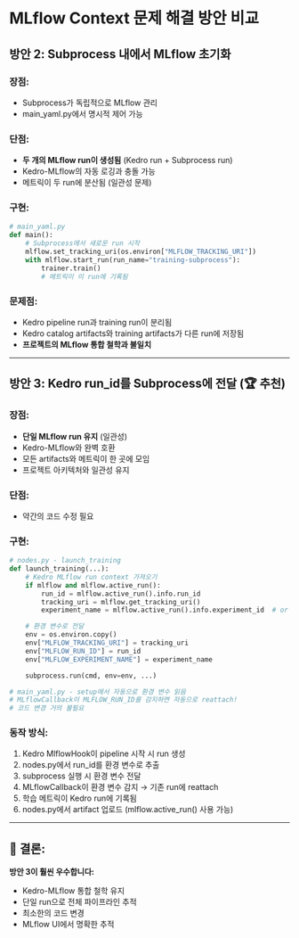 # MLflow Context 문제 해결 방안 비교

## 방안 2: Subprocess 내에서 MLflow 초기화

### 장점:
- Subprocess가 독립적으로 MLflow 관리
- main_yaml.py에서 명시적 제어 가능

### 단점:
- **두 개의 MLflow run이 생성됨** (Kedro run + Subprocess run)
- Kedro-MLflow의 자동 로깅과 충돌 가능
- 메트릭이 두 run에 분산됨 (일관성 문제)

### 구현:
```python
# main_yaml.py
def main():
    # Subprocess에서 새로운 run 시작
    mlflow.set_tracking_uri(os.environ["MLFLOW_TRACKING_URI"])
    with mlflow.start_run(run_name="training-subprocess"):
        trainer.train()
        # 메트릭이 이 run에 기록됨
```

### 문제점:
- Kedro pipeline run과 training run이 분리됨
- Kedro catalog artifacts와 training artifacts가 다른 run에 저장됨
- **프로젝트의 MLflow 통합 철학과 불일치**

---

## 방안 3: Kedro run_id를 Subprocess에 전달 (🏆 추천)

### 장점:
- **단일 MLflow run 유지** (일관성)
- Kedro-MLflow와 완벽 호환
- 모든 artifacts와 메트릭이 한 곳에 모임
- 프로젝트 아키텍처와 일관성 유지

### 단점:
- 약간의 코드 수정 필요

### 구현:
```python
# nodes.py - launch_training
def launch_training(...):
    # Kedro MLflow run context 가져오기
    if mlflow and mlflow.active_run():
        run_id = mlflow.active_run().info.run_id
        tracking_uri = mlflow.get_tracking_uri()
        experiment_name = mlflow.active_run().info.experiment_id  # or name

    # 환경 변수로 전달
    env = os.environ.copy()
    env["MLFLOW_TRACKING_URI"] = tracking_uri
    env["MLFLOW_RUN_ID"] = run_id
    env["MLFLOW_EXPERIMENT_NAME"] = experiment_name

    subprocess.run(cmd, env=env, ...)
```

```python
# main_yaml.py - setup에서 자동으로 환경 변수 읽음
# MLflowCallback이 MLFLOW_RUN_ID를 감지하면 자동으로 reattach!
# 코드 변경 거의 불필요
```

### 동작 방식:
1. Kedro MlflowHook이 pipeline 시작 시 run 생성
2. nodes.py에서 run_id를 환경 변수로 추출
3. subprocess 실행 시 환경 변수 전달
4. MLflowCallback이 환경 변수 감지 → 기존 run에 reattach
5. 학습 메트릭이 Kedro run에 기록됨
6. nodes.py에서 artifact 업로드 (mlflow.active_run() 사용 가능)

---

## 🎯 결론:

**방안 3이 훨씬 우수합니다:**
- Kedro-MLflow 통합 철학 유지
- 단일 run으로 전체 파이프라인 추적
- 최소한의 코드 변경
- MLflow UI에서 명확한 추적
